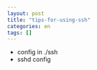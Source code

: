 ```yaml
---
layout: post
title: "tips-for-using-ssh"
categories: en
tags: []
---
```


- config in ./ssh
- sshd config
